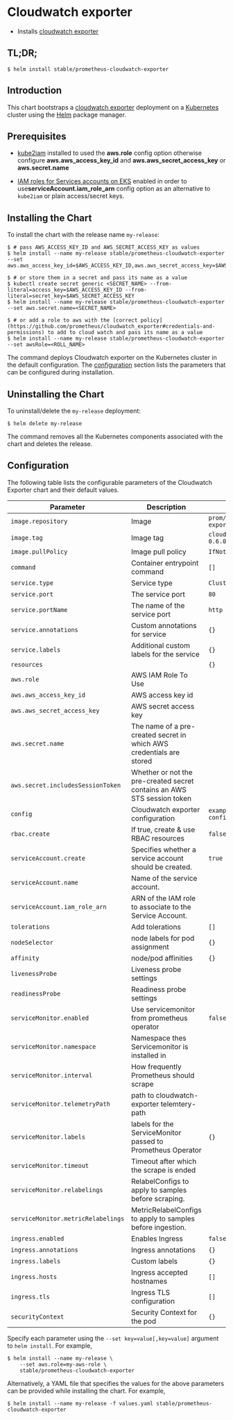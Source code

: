 # Cloudwatch exporter

* Installs [cloudwatch exporter](http://github.com/prometheus/cloudwatch_exporter)

## TL;DR;

```console
$ helm install stable/prometheus-cloudwatch-exporter
```

## Introduction

This chart bootstraps a [cloudwatch exporter](http://github.com/prometheus/cloudwatch_exporter) deployment on a [Kubernetes](http://kubernetes.io) cluster using the [Helm](https://helm.sh) package manager.

## Prerequisites

- [kube2iam](../../stable/kube2iam) installed to used the **aws.role** config option otherwise configure **aws.aws_access_key_id** and **aws.aws_secret_access_key** or **aws.secret.name**

- [IAM roles for Services accounts on EKS]([../../stable/kube2iam](https://docs.aws.amazon.com/eks/latest/userguide/specify-service-account-role.html)) enabled in order to use**serviceAccount.iam_role_arn** config option as an alternative to `kube2iam` or plain access/secret keys.

## Installing the Chart

To install the chart with the release name `my-release`:

```console
$ # pass AWS_ACCESS_KEY_ID and AWS_SECRET_ACCESS_KEY as values
$ helm install --name my-release stable/prometheus-cloudwatch-exporter --set aws.aws_access_key_id=$AWS_ACCESS_KEY_ID,aws.aws_secret_access_key=$AWS_SECRET_ACCESS_KEY

$ # or store them in a secret and pass its name as a value
$ kubectl create secret generic <SECRET_NAME> --from-literal=access_key=$AWS_ACCESS_KEY_ID --from-literal=secret_key=$AWS_SECRET_ACCESS_KEY
$ helm install --name my-release stable/prometheus-cloudwatch-exporter --set aws.secret.name=<SECRET_NAME>

$ # or add a role to aws with the [correct policy](https://github.com/prometheus/cloudwatch_exporter#credentials-and-permissions) to add to cloud watch and pass its name as a value
$ helm install --name my-release stable/prometheus-cloudwatch-exporter --set awsRole=<ROLL_NAME>
```

The command deploys Cloudwatch exporter on the Kubernetes cluster in the default configuration. The [configuration](#configuration) section lists the parameters that can be configured during installation.

## Uninstalling the Chart

To uninstall/delete the `my-release` deployment:

```console
$ helm delete my-release
```

The command removes all the Kubernetes components associated with the chart and deletes the release.

## Configuration

The following table lists the configurable parameters of the Cloudwatch Exporter chart and their default values.

| Parameter                          | Description                                                             | Default                     |
| ---------------------------------- | ----------------------------------------------------------------------- | --------------------------- |
| `image.repository`                 | Image                                                                   | `prom/cloudwatch-exporter`  |
| `image.tag`                        | Image tag                                                               | `cloudwatch_exporter-0.6.0` |
| `image.pullPolicy`                 | Image pull policy                                                       | `IfNotPresent`              |
| `command`                          | Container entrypoint command                                            | `[]`                        |
| `service.type`                     | Service type                                                            | `ClusterIP`                 |
| `service.port`                     | The service port                                                        | `80`                        |
| `service.portName`                 | The name of the service port                                            | `http`                      |
| `service.annotations`              | Custom annotations for service                                          | `{}`                        |
| `service.labels`                   | Additional custom labels for the service                                | `{}`                        |
| `resources`                        |                                                                         | `{}`                        |
| `aws.role`                         | AWS IAM Role To Use                                                     |                             |
| `aws.aws_access_key_id`            | AWS access key id                                                       |                             |
| `aws.aws_secret_access_key`        | AWS secret access key                                                   |                             |
| `aws.secret.name`                  | The name of a pre-created secret in which AWS credentials are stored    |                             |
| `aws.secret.includesSessionToken`  | Whether or not the pre-created secret contains an AWS STS session token |                             |
| `config`                           | Cloudwatch exporter configuration                                       | `example configuration`     |
| `rbac.create`                      | If true, create & use RBAC resources                                    | `false`                     |
| `serviceAccount.create`            | Specifies whether a service account should be created.                  | `true`                      |
| `serviceAccount.name`              | Name of the service account.                                            |                             |
| `serviceAccount.iam_role_arn`      | ARN of the IAM role to associate to the Service Account.                |                             |
| `tolerations`                      | Add tolerations                                                         | `[]`                        |
| `nodeSelector`                     | node labels for pod assignment                                          | `{}`                        |
| `affinity`                         | node/pod affinities                                                     | `{}`                        |
| `livenessProbe`                    | Liveness probe settings                                                 |                             |
| `readinessProbe`                   | Readiness probe settings                                                |                             |
| `serviceMonitor.enabled`           | Use servicemonitor from prometheus operator                             | `false`                     |
| `serviceMonitor.namespace`         | Namespace thes Servicemonitor  is installed in                          |                             |
| `serviceMonitor.interval`          | How frequently Prometheus should scrape                                 |                             |
| `serviceMonitor.telemetryPath`     | path to cloudwatch-exporter telemtery-path                              |                             |
| `serviceMonitor.labels`            | labels for the ServiceMonitor passed to Prometheus Operator             | `{}`                        |
| `serviceMonitor.timeout`           | Timeout after which the scrape is ended                                 |                             |
| `serviceMonitor.relabelings`       | RelabelConfigs to apply to samples before scraping.                     |                             |
| `serviceMonitor.metricRelabelings` | MetricRelabelConfigs to apply to samples before ingestion.              |                             |
| `ingress.enabled`                  | Enables Ingress                                                         | `false`                     |
| `ingress.annotations`              | Ingress annotations                                                     | `{}`                        |
| `ingress.labels`                   | Custom labels                                                           | `{}`                        |
| `ingress.hosts`                    | Ingress accepted hostnames                                              | `[]`                        |
| `ingress.tls`                      | Ingress TLS configuration                                               | `[]`                        |
| `securityContext`                  | Security Context for the pod                                            | `{}`                        |

Specify each parameter using the `--set key=value[,key=value]` argument to `helm install`. For example,

```console
$ helm install --name my-release \
    --set aws.role=my-aws-role \
    stable/prometheus-cloudwatch-exporter
```

Alternatively, a YAML file that specifies the values for the above parameters can be provided while installing the chart. For example,

```console
$ helm install --name my-release -f values.yaml stable/prometheus-cloudwatch-exporter
```
